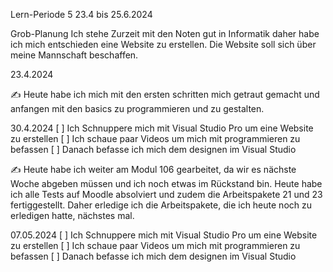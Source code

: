 Lern-Periode 5
23.4 bis 25.6.2024

Grob-Planung
Ich stehe Zurzeit mit den Noten gut in Informatik daher habe ich mich entschieden eine Website zu erstellen. Die Website soll sich über meine Mannschaft beschaffen.

23.4.2024

✍️ Heute habe ich mich mit den ersten schritten mich getraut gemacht und anfangen mit den basics zu programmieren und zu gestalten.


30.4.2024
[ ] Ich Schnuppere mich mit Visual Studio Pro um eine Website zu erstellen
[ ] Ich schaue paar Videos um mich mit programmieren zu befassen
[ ] Danach befasse ich mich dem designen im Visual Studio 

✍️ Heute habe ich weiter am Modul 106 gearbeitet, da wir es nächste Woche abgeben müssen und ich noch etwas im Rückstand bin. Heute habe ich alle Tests auf Moodle absolviert und zudem die Arbeitspakete 21 und 23 fertiggestellt. Daher erledige ich die Arbeitspakete, die ich heute noch zu erledigen hatte, nächstes mal.

07.05.2024
[ ] Ich Schnuppere mich mit Visual Studio Pro um eine Website zu erstellen
[ ] Ich schaue paar Videos um mich mit programmieren zu befassen
[ ] Danach befasse ich mich dem designen im Visual Studio 
